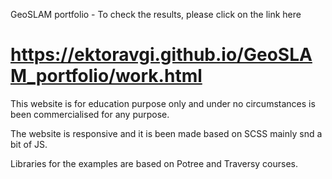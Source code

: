 GeoSLAM portfolio - To check the results, please click on the link here

# https://ektoravgi.github.io/GeoSLAM_portfolio/work.html

This website is for education purpose only and under no circumstances is been commercialised for any purpose. 

The website is responsive and it is been made based on SCSS mainly snd a bit of JS. 

Libraries for the examples are based on Potree and Traversy courses. 


